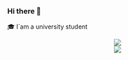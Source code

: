 ### Hi there 👋

<!--
**albertliu310/albertliu310** is a ✨ _special_ ✨ repository because its `README.md` (this file) appears on your GitHub profile.

Here are some ideas to get you started:

- 🔭 I’m currently working on ...
- 🌱 I’m currently learning ...
- 👯 I’m looking to collaborate on ...
- 🤔 I’m looking for help with ...
- 💬 Ask me about ...
- 📫 How to reach me: ...
- 😄 Pronouns: ...
- ⚡ Fun fact: ...
-->

🎓 I`am a university student 



<p align="center">
<img align="center" src="https://github-readme-stats.vercel.app/api/top-langs/?username=IsAlbertLiu&hide_langs_below=1&theme=default&line_height=27&layout=compact" />
  <br>
<img align="center" src="https://github-readme-stats.vercel.app/api?username=IsAlbertLiu&show_icons=true&theme=tokyonight&line_height=21"  />
</p>
